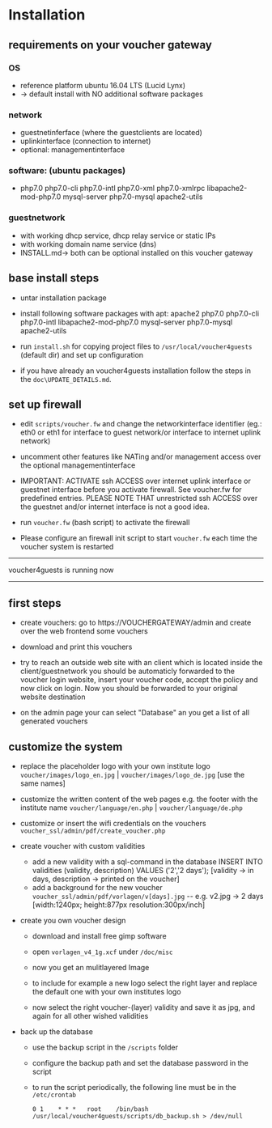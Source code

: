 # Installation

## requirements on your voucher gateway

### OS ###
* reference platform ubuntu 16.04 LTS (Lucid Lynx)
* -> default install with NO additional software packages

### network ###
* guestnetinferface (where the guestclients are located)
* uplinkinterface (connection to internet)
* optional: managementinterface

### software: (ubuntu packages) ###
* php7.0 php7.0-cli php7.0-intl php7.0-xml php7.0-xmlrpc libapache2-mod-php7.0 mysql-server php7.0-mysql apache2-utils

### guestnetwork ###
* with working dhcp service, dhcp relay service or static IPs
* with working domain name service (dns)
* INSTALL.md-> both can be optional installed on this voucher gateway

## base install steps

* untar installation package

* install following software packages with apt:
  apache2 php7.0 php7.0-cli php7.0-intl libapache2-mod-php7.0 mysql-server php7.0-mysql apache2-utils

* run `install.sh` for copying project files to `/usr/local/voucher4guests` (default dir)
  and set up configuration

* if you have already an voucher4guests installation follow the steps in the `doc\UPDATE_DETAILS.md`.

## set up firewall

* edit `scripts/voucher.fw` and change the networkinterface identifier (eg.: eth0 or
  eth1 for interface to guest network/or interface to internet uplink network)

* uncomment other features like NATing and/or management access over the
  optional managementinterface

* IMPORTANT: ACTIVATE ssh ACCESS over internet uplink interface or guestnet interface
  before you activate firewall. See voucher.fw for predefined entries. PLEASE NOTE THAT
  unrestricted ssh ACCESS over the guestnet and/or internet interface is not a good idea.

* run `voucher.fw` (bash script) to activate the firewall

* Please configure an firewall init script to start `voucher.fw` each time the voucher
  system is restarted

---

voucher4guests is running now

---

## first steps

* create vouchers: go to https://VOUCHERGATEWAY/admin and create over the web
  frontend some vouchers

* download and print this vouchers

* try to reach an outside web site with an client which is located inside the
  client/guestnetwork you should be automaticly forwarded to the voucher login
  website, insert your voucher code, accept the policy and now click on login.
  Now you should be forwarded to your original website destination

* on the admin page your can select "Database" an you get a list of all generated
  vouchers

## customize the system

* replace the placeholder logo with your own institute logo
  `voucher/images/logo_en.jpg`  |  `voucher/images/logo_de.jpg`    [use the same names]

* customize the written content of the web pages e.g. the footer with the institute name
  `voucher/language/en.php`  |  `voucher/language/de.php`

* customize or insert the wifi credentials on the vouchers
  `voucher_ssl/admin/pdf/create_voucher.php`

* create voucher with custom validities
  - add a new validity with a sql-command in the database
    INSERT INTO validities (validity, description) VALUES ('2','2 days');
    [validity -> in days, description -> printed on the voucher]
  - add a background for the new voucher
    `voucher_ssl/admin/pdf/vorlagen/v[days].jpg`     -- e.g. v2.jpg -> 2 days
    [width:1240px; height:877px resolution:300px/inch]

* create you own voucher design
  - download and install free gimp software
  - open `vorlagen_v4_1g.xcf` under `/doc/misc`
  - now you get an mulitlayered Image

  - to include for example a new logo select the right layer
    and replace the default one with your own institutes logo
  - now select the right voucher-(layer) validity and save it as jpg,
    and again for all other wished validities

* back up the database
  - use the backup script in the `/scripts` folder
  - configure the backup path and set the database password in the script
  - to run the script periodically, the following line must be in the `/etc/crontab`

    ```
    0 1    * * *   root    /bin/bash /usr/local/voucher4guests/scripts/db_backup.sh > /dev/null
    ```
